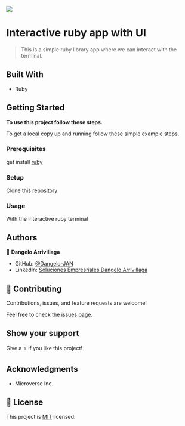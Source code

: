 ![](https://img.shields.io/badge/Microverse-blueviolet)

# Interactive ruby app with UI

> This is a simple ruby library app where we can interact with the terminal.

## Built With

- Ruby


## Getting Started

**To use this project follow these steps.**

To get a local copy up and running follow these simple example steps.

### Prerequisites

get install [ruby](https://www.ruby-lang.org/es/documentation/installation/)
### Setup

Clone this [repository](https://github.com/Dangelo-JAN/interactive-ruby-ui.git)

### Usage

With the interactive ruby terminal

## Authors

👤 **Dangelo Arrivillaga**

- GitHub: [@Dangelo-JAN](https://github.com/Dangelo-JAN)
- LinkedIn: [Soluciones Empresriales Dangelo Arrivillaga](https://www.linkedin.com/in/soluciones-empresariales-dangelo-arrivillaga-2a144718a/)

## 🤝 Contributing

Contributions, issues, and feature requests are welcome!

Feel free to check the [issues page](../../issues/).

## Show your support

Give a ⭐️ if you like this project!

## Acknowledgments

- Microverse Inc.

## 📝 License

This project is [MIT](./MIT.md) licensed.